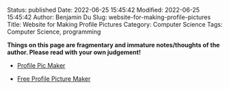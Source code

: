 Status: published
Date: 2022-06-25 15:45:42
Modified: 2022-06-25 15:45:42
Author: Benjamin Du
Slug: website-for-making-profile-pictures
Title: Website for Making Profile Pictures
Category: Computer Science
Tags: Computer Science, programming

**Things on this page are fragmentary and immature notes/thoughts of the author. Please read with your own judgement!**




- [Profile Pic Maker](https://pfpmaker.com/)

- [Free Profile Picture Maker](https://www.canva.com/create/profile-pictures/)
